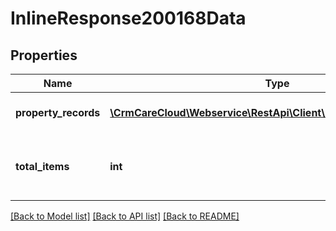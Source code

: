 # InlineResponse200168Data

## Properties
Name | Type | Description | Notes
------------ | ------------- | ------------- | -------------
**property_records** | [**\CrmCareCloud\Webservice\RestApi\Client\Model\PropertyRecord[]**](PropertyRecord.md) | List of property records | [optional] 
**total_items** | **int** | Count of all found voucher property records | [optional] 

[[Back to Model list]](../../README.md#documentation-for-models) [[Back to API list]](../../README.md#documentation-for-api-endpoints) [[Back to README]](../../README.md)

